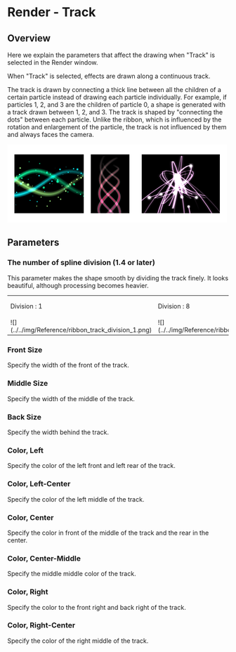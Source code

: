 ﻿# Render - Track

## Overview

Here we explain the parameters that affect the drawing when "Track" is selected in the Render window.

When "Track" is selected, effects are drawn along a continuous track.

The track is drawn by connecting a thick line between all the children of a certain particle instead of drawing each particle individually. For example, if particles 1, 2, and 3 are the children of particle 0, a shape is generated with a track drawn between 1, 2, and 3\. The track is shaped by "connecting the dots" between each particle. Unlike the ribbon, which is influenced by the rotation and enlargement of the particle, the track is not influenced by them and always faces the camera.

![](../../img/Reference/renderTrack.png)

## Parameters

### The number of spline division (1.4 or later)

This parameter makes the shape smooth by dividing the track finely. It looks beautiful, although processing becomes heavier.

<table>

<tbody>

<tr>

<td>

Division : 1

</td>

<td>

Division : 8

</td>

</tr>

<tr>

<td>![](../../img/Reference/ribbon_track_division_1.png)</td>

<td>![](../../img/Reference/ribbon_track_division_8.png)</td>

</tr>

</tbody>

</table>

### Front Size

Specify the width of the front of the track.

### Middle Size

Specify the width of the middle of the track.

### Back Size

Specify the width behind the track.

### Color, Left

Specify the color of the left front and left rear of the track.

### Color, Left-Center

Specify the color of the left middle of the track.

### Color, Center

Specify the color in front of the middle of the track and the rear in the center.

### Color, Center-Middle

Specify the middle middle color of the track.

### Color, Right

Specify the color to the front right and back right of the track.

### Color, Right-Center

Specify the color of the right middle of the track.

